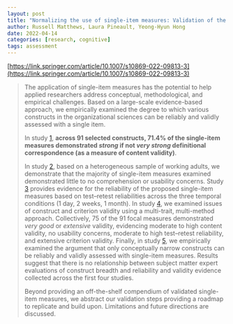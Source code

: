 ```yaml
---
layout: post
title: "Normalizing the use of single-item measures: Validation of the single-item compendium for organizational psychology"
author: Russell Matthews, Laura Pineault, Yeong-Hyun Hong
date: 2022-04-14
categories: [research, cognitive]
tags: assessment
---
```


[https://link.springer.com/article/10.1007/s10869-022-09813-3](https://link.springer.com/article/10.1007/s10869-022-09813-3)

> The application of single-item measures has the potential to help applied researchers address conceptual, methodological, and empirical challenges. Based on a large-scale evidence-based approach, we empirically examined the degree to which various constructs in the organizational sciences can be reliably and validly assessed with a single item. 
>
> In study [1](https://link.springer.com/article/10.1007/s10869-022-09813-3#Sec3), **across 91 selected constructs, 71.4% of the single-item measures demonstrated *strong* if not *very strong* definitional correspondence (as a measure of content validity)**. 
>
> In study [2](https://link.springer.com/article/10.1007/s10869-022-09813-3#Sec9), based on a heterogeneous sample of working adults, we demonstrate that the majority of single-item measures examined demonstrated little to no comprehension or usability concerns. Study [3](https://link.springer.com/article/10.1007/s10869-022-09813-3#Sec15) provides evidence for the reliability of the proposed single-item measures based on test–retest reliabilities across the three temporal conditions (1 day, 2 weeks, 1 month). In study [4](https://link.springer.com/article/10.1007/s10869-022-09813-3#Sec20), we examined issues of construct and criterion validity using a multi-trait, multi-method approach. Collectively, 75 of the 91 focal measures demonstrated *very good* or *extensive* validity, evidencing moderate to high content validity, no usability concerns, moderate to high test–retest reliability, and extensive criterion validity. Finally, in study [5](https://link.springer.com/article/10.1007/s10869-022-09813-3#Sec28), we empirically examined the argument that only conceptually narrow constructs can be reliably and validly assessed with single-item measures. Results suggest that there is no relationship between subject matter expert evaluations of construct breadth and reliability and validity evidence collected across the first four studies. 
>
> Beyond providing an off-the-shelf compendium of validated single-item measures, we abstract our validation steps providing a roadmap to replicate and build upon. Limitations and future directions are discussed.
